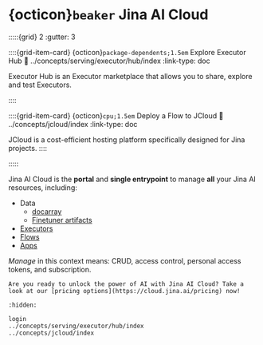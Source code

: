 # {octicon}`beaker` Jina AI Cloud



:::::{grid} 2
:gutter: 3


::::{grid-item-card} {octicon}`package-dependents;1.5em` Explore Executor Hub
:link: ../concepts/serving/executor/hub/index
:link-type: doc


Executor Hub is an Executor marketplace that allows you to share, explore and test Executors.

::::


::::{grid-item-card} {octicon}`cpu;1.5em` Deploy a Flow to JCloud
:link: ../concepts/jcloud/index
:link-type: doc

JCloud is a cost-efficient hosting platform specifically designed for Jina projects.
::::


:::::


Jina AI Cloud is the **portal** and **single entrypoint** to manage **all** your Jina AI resources, including: 
- Data
  - [docarray](https://docs.docarray.org/user_guide/storing/doc_store/store_jac/)
  - [Finetuner artifacts](https://finetuner.jina.ai/walkthrough/save-model/#save-artifact)
- [Executors](../concepts/serving/executor/index.md)
- [Flows](../concepts/orchestration/flow.md)
- [Apps](https://now.jina.ai)

_Manage_ in this context means: CRUD, access control, personal access tokens, and subscription.

```{tip}
Are you ready to unlock the power of AI with Jina AI Cloud? Take a look at our [pricing options](https://cloud.jina.ai/pricing) now!
```

```{toctree}
:hidden:

login
../concepts/serving/executor/hub/index
../concepts/jcloud/index
```